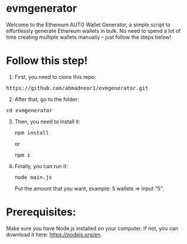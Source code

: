 # evmgenerator

Welcome to the Ethereum AUTO Wallet Generator, a simple script to effortlessly generate Ethereum wallets in bulk. No need to spend a lot of time creating multiple wallets manually – just follow the steps below!


# Follow this step!

1. First, you need to clone this repo:
<pre lang="markdown">https://github.com/ahmadneor1/evmgenerator.git</pre>
2. After that, go to the folder:
<pre lang="markdown">cd evmgenerator</pre>
3. Then, you need to install it:
   <pre lang="markdown">npm install</pre>
   or
   <pre lang="markdown">npm i</pre>
4. Finally, you can run it:
   <pre lang="markdown">node main.js</pre>
   Put the amount that you want, example: 5 wallets => Input "5".


# Prerequisites:

Make sure you have Node.js installed on your computer. If not, you can download it here: https://nodejs.org/en.